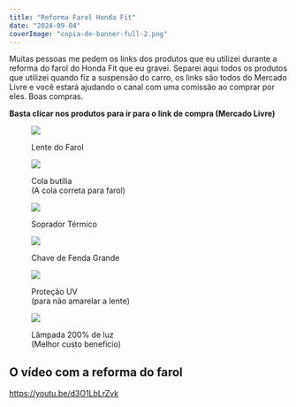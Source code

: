```yaml
---
title: "Reforma Farol Honda Fit"
date: "2024-09-04"
coverImage: "copia-de-banner-full-2.png"
---
```


Muitas pessoas me pedem os links dos produtos que eu utilizei durante a reforma do farol do Honda Fit que eu gravei. Separei aqui todos os produtos que utilizei quando fiz a suspensão do carro, os links são todos do Mercado Livre e você estará ajudando o canal com uma comissão ao comprar por eles. Boas compras.

**Basta clicar nos produtos para ir para o link de compra (Mercado Livre)**

<figure>

[![](https://garagemdomadeira.com/wp-content/uploads/2024/09/screenshot-2024-09-04-as-18.08.37.jpg?w=523)](https://mercadolivre.com/sec/1VYQ4Lo)

<figcaption>

Lente do Farol

</figcaption>

</figure>

<figure>

[![](https://garagemdomadeira.com/wp-content/uploads/2024/09/screenshot-2024-09-04-as-18.10.23.jpg?w=644)](https://mercadolivre.com/sec/21iD2bP)

<figcaption>

Cola butília  
(A cola correta para farol)

</figcaption>

</figure>

<figure>

[![](https://garagemdomadeira.com/wp-content/uploads/2024/09/d_nq_np_2x_901430-mlu72542382262_112023-f.webp?w=944)](https://mercadolivre.com/sec/24bXx1A)

<figcaption>

Soprador Térmico

</figcaption>

</figure>

<figure>

[![](https://garagemdomadeira.com/wp-content/uploads/2024/09/screenshot-2024-09-04-as-18.13.34.jpg?w=579)](https://mercadolivre.com/sec/277QFfE)

<figcaption>

Chave de Fenda Grande

</figcaption>

</figure>

<figure>

[![](https://garagemdomadeira.com/wp-content/uploads/2024/09/screenshot-2024-09-04-as-18.14.56.jpg?w=545)](https://mercadolivre.com/sec/2cdhDzy)

<figcaption>

Proteção UV  
(para não amarelar a lente)

</figcaption>

</figure>

<figure>

[![](https://garagemdomadeira.com/wp-content/uploads/2024/09/philips-racingvision-gt200-h7-farol-do-carro-12v-px26d-luz-200-mais-brilhante-halog-nio-alto.webp?w=800)](https://s.click.aliexpress.com/e/_Degl67z)

<figcaption>

Lâmpada 200% de luz  
(Melhor custo benefício)

</figcaption>

</figure>

## O vídeo com a reforma do farol

https://youtu.be/d3O1LbLrZvk
